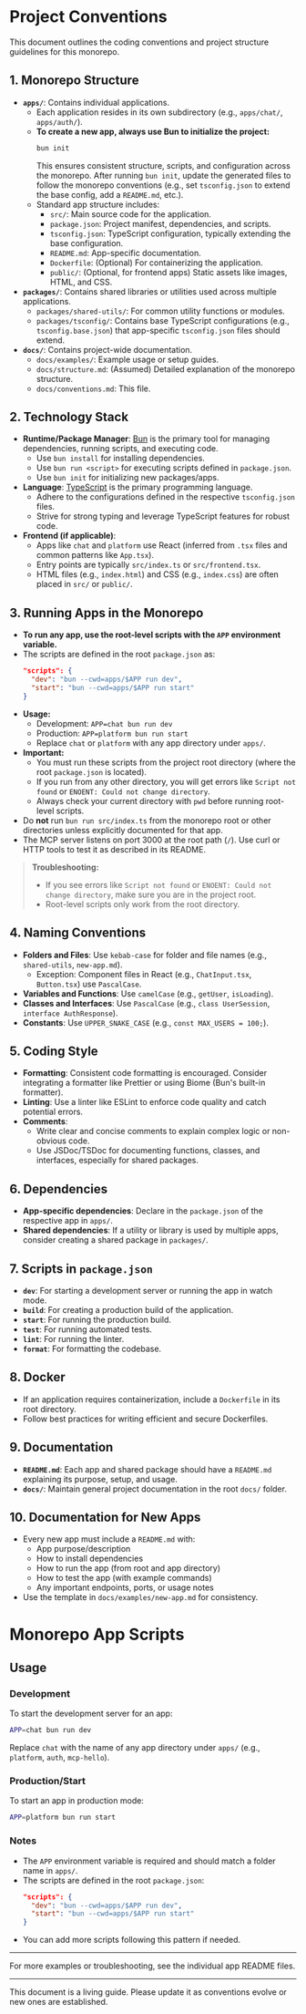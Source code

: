 # Project Conventions

This document outlines the coding conventions and project structure guidelines for this monorepo.

## 1. Monorepo Structure

- **`apps/`**: Contains individual applications.
  - Each application resides in its own subdirectory (e.g., `apps/chat/`, `apps/auth/`).
  - **To create a new app, always use Bun to initialize the project:**
    ```sh
    bun init
    ```
    This ensures consistent structure, scripts, and configuration across the monorepo. After running `bun init`, update the generated files to follow the monorepo conventions (e.g., set `tsconfig.json` to extend the base config, add a `README.md`, etc.).
  - Standard app structure includes:
    - `src/`: Main source code for the application.
    - `package.json`: Project manifest, dependencies, and scripts.
    - `tsconfig.json`: TypeScript configuration, typically extending the base configuration.
    - `README.md`: App-specific documentation.
    - `Dockerfile`: (Optional) For containerizing the application.
    - `public/`: (Optional, for frontend apps) Static assets like images, HTML, and CSS.
- **`packages/`**: Contains shared libraries or utilities used across multiple applications.
  - `packages/shared-utils/`: For common utility functions or modules.
  - `packages/tsconfig/`: Contains base TypeScript configurations (e.g., `tsconfig.base.json`) that app-specific `tsconfig.json` files should extend.
- **`docs/`**: Contains project-wide documentation.
  - `docs/examples/`: Example usage or setup guides.
  - `docs/structure.md`: (Assumed) Detailed explanation of the monorepo structure.
  - `docs/conventions.md`: This file.

## 2. Technology Stack

- **Runtime/Package Manager**: [Bun](https://bun.sh/) is the primary tool for managing dependencies, running scripts, and executing code.
  - Use `bun install` for installing dependencies.
  - Use `bun run <script>` for executing scripts defined in `package.json`.
  - Use `bun init` for initializing new packages/apps.
- **Language**: [TypeScript](https://www.typescriptlang.org/) is the primary programming language.
  - Adhere to the configurations defined in the respective `tsconfig.json` files.
  - Strive for strong typing and leverage TypeScript features for robust code.
- **Frontend (if applicable)**:
  - Apps like `chat` and `platform` use React (inferred from `.tsx` files and common patterns like `App.tsx`).
  - Entry points are typically `src/index.ts` or `src/frontend.tsx`.
  - HTML files (e.g., `index.html`) and CSS (e.g., `index.css`) are often placed in `src/` or `public/`.

## 3. Running Apps in the Monorepo

- **To run any app, use the root-level scripts with the `APP` environment variable.**
- The scripts are defined in the root `package.json` as:
  ```json
  "scripts": {
    "dev": "bun --cwd=apps/$APP run dev",
    "start": "bun --cwd=apps/$APP run start"
  }
  ```
- **Usage:**
  - Development: `APP=chat bun run dev`
  - Production: `APP=platform bun run start`
  - Replace `chat` or `platform` with any app directory under `apps/`.
- **Important:**
  - You must run these scripts from the project root directory (where the root `package.json` is located).
  - If you run from any other directory, you will get errors like `Script not found` or `ENOENT: Could not change directory`.
  - Always check your current directory with `pwd` before running root-level scripts.
- Do **not** run `bun run src/index.ts` from the monorepo root or other directories unless explicitly documented for that app.
- The MCP server listens on port 3000 at the root path (`/`). Use curl or HTTP tools to test it as described in its README.

> **Troubleshooting:**
>
> - If you see errors like `Script not found` or `ENOENT: Could not change directory`, make sure you are in the project root.
> - Root-level scripts only work from the root directory.

## 4. Naming Conventions

- **Folders and Files**: Use `kebab-case` for folder and file names (e.g., `shared-utils`, `new-app.md`).
  - Exception: Component files in React (e.g., `ChatInput.tsx`, `Button.tsx`) use `PascalCase`.
- **Variables and Functions**: Use `camelCase` (e.g., `getUser`, `isLoading`).
- **Classes and Interfaces**: Use `PascalCase` (e.g., `class UserSession`, `interface AuthResponse`).
- **Constants**: Use `UPPER_SNAKE_CASE` (e.g., `const MAX_USERS = 100;`).

## 5. Coding Style

- **Formatting**: Consistent code formatting is encouraged. Consider integrating a formatter like Prettier or using Biome (Bun's built-in formatter).
- **Linting**: Use a linter like ESLint to enforce code quality and catch potential errors.
- **Comments**:
  - Write clear and concise comments to explain complex logic or non-obvious code.
  - Use JSDoc/TSDoc for documenting functions, classes, and interfaces, especially for shared packages.

## 6. Dependencies

- **App-specific dependencies**: Declare in the `package.json` of the respective app in `apps/`.
- **Shared dependencies**: If a utility or library is used by multiple apps, consider creating a shared package in `packages/`.

## 7. Scripts in `package.json`

- **`dev`**: For starting a development server or running the app in watch mode.
- **`build`**: For creating a production build of the application.
- **`start`**: For running the production build.
- **`test`**: For running automated tests.
- **`lint`**: For running the linter.
- **`format`**: For formatting the codebase.

## 8. Docker

- If an application requires containerization, include a `Dockerfile` in its root directory.
- Follow best practices for writing efficient and secure Dockerfiles.

## 9. Documentation

- **`README.md`**: Each app and shared package should have a `README.md` explaining its purpose, setup, and usage.
- **`docs/`**: Maintain general project documentation in the root `docs/` folder.

## 10. Documentation for New Apps

- Every new app must include a `README.md` with:
  - App purpose/description
  - How to install dependencies
  - How to run the app (from root and app directory)
  - How to test the app (with example commands)
  - Any important endpoints, ports, or usage notes
- Use the template in `docs/examples/new-app.md` for consistency.

# Monorepo App Scripts

## Usage

### Development

To start the development server for an app:

```sh
APP=chat bun run dev
```

Replace `chat` with the name of any app directory under `apps/` (e.g., `platform`, `auth`, `mcp-hello`).

### Production/Start

To start an app in production mode:

```sh
APP=platform bun run start
```

### Notes

- The `APP` environment variable is required and should match a folder name in `apps/`.
- The scripts are defined in the root `package.json`:
  ```json
  "scripts": {
    "dev": "bun --cwd=apps/$APP run dev",
    "start": "bun --cwd=apps/$APP run start"
  }
  ```
- You can add more scripts following this pattern if needed.

---

For more examples or troubleshooting, see the individual app README files.

---

This document is a living guide. Please update it as conventions evolve or new ones are established.
